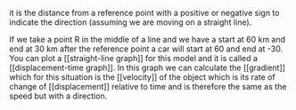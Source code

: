 it is the distance from a reference point with a positive or negative sign to indicate the direction (assuming we are moving on a straight line).


If we take a point R in the middle of a line and we have a start at 60 km and end at 30 km after the reference point a car will start at 60 and end at -30. You can plot a [[straight-line graph]] for this model and it is called a [[displacement-time graph]].
In this graph we can calculate the [[gradient]] which for this situation is the [[velocity]] of the object which is its rate of change of [[displacement]] relative to time and is therefore the same as the speed but with a direction.